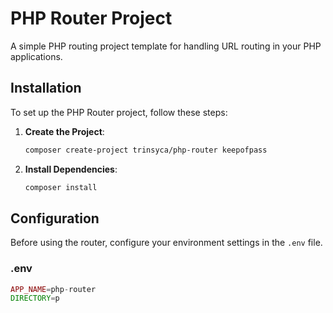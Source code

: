 # PHP Router Project

A simple PHP routing project template for handling URL routing in your PHP applications.

## Installation

To set up the PHP Router project, follow these steps:

1. **Create the Project**:

    ```sh
    composer create-project trinsyca/php-router keepofpass
    ```

2. **Install Dependencies**:

    ```sh
    composer install
    ```

## Configuration

Before using the router, configure your environment settings in the `.env` file.

### .env

```php
APP_NAME=php-router
DIRECTORY=p
